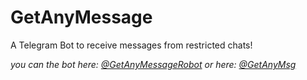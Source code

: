 # GetAnyMessage
A Telegram Bot to receive messages from restricted chats!

_you can the bot here: [@GetAnyMessageRobot](https://t.me/GetAnyMessageRobot)_
_or here: [@GetAnyMsg](https://t.me/GetAnyMsg)_
